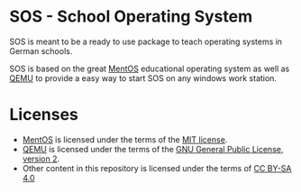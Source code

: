 # SOS - School Operating System

SOS is meant to be a ready to use package to teach operating systems in
German schools.

SOS is based on the great [MentOS](https://mentos-team.github.io/) educational
operating system as well as [QEMU](https://www.qemu.org/) to provide a easy way
to start SOS on any windows work station.

# Licenses

* [MentOS](https://mentos-team.github.io/) is licensed under the terms of the [MIT license](https://github.com/mentos-team/MentOS/blob/1832c77fdb20e8a56f2acb7e5ba71dcdfb02bbe9/LICENSE.md).
* [QEMU](https://wiki.qemu.org/License) is licensed under the terms of the [GNU General Public License, version 2](https://www.gnu.org/licenses/old-licenses/gpl-2.0.html).
* Other content in this repository is licensed under the terms of [CC BY-SA 4.0](https://creativecommons.org/licenses/by-sa/4.0/)

